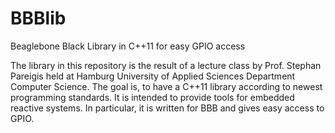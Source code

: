 # BBBlib
Beaglebone Black Library in C++11 for easy GPIO access

The library in this repository is the result of a lecture class by Prof. Stephan Pareigis held at Hamburg University of Applied Sciences Department Computer Science. 
The goal is, to have a  C++11 library according to newest programming standards. It is intended to provide tools for embedded reactive systems. In particular, it is written for BBB and gives easy access to GPIO.

